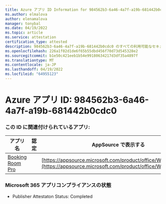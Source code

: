 ```yaml
---
title: Azure アプリ ID Information for 984562b3-6a46-4a7f-a19b-681442b0cdc0
ms.author: elmalova
author: elenamalova
manager: tonybal
ms.date: 04/19/2022
ms.topic: article
ms.service: attestation
certification_type: attested
description: 984562b3-6a46-4a7f-a19b-681442b0cdc0 のすべての利用可能なセキュリティとコンプライアンス情報。
ms.openlocfilehash: 226a1f02d1de6f65b55dbd456f70d73d545328e2
ms.sourcegitcommit: b1e50c421eeb1b54e99180634217d3df35a4897f
ms.translationtype: MT
ms.contentlocale: ja-JP
ms.lasthandoff: 04/19/2022
ms.locfileid: "64955123"
---
```

# <a name="azure-app-id-984562b3-6a46-4a7f-a19b-681442b0cdc0"></a>Azure アプリ ID: 984562b3-6a46-4a7f-a19b-681442b0cdc0


### <a name="apps-associated-with-this-id"></a>この ID に関連付けられているアプリ:
| **アプリ名** | **認定** | **AppSource で表示する** |
|--------------|---------------|-----------------------|
| [Booking Room Pro](../forward/WA200003337.md) |  | [https://appsource.microsoft.com/product/office/WA200003337](https://appsource.microsoft.com/product/office/WA200003337) |

### <a name="microsoft-365-app-compliance-status"></a>Microsoft 365 アプリコンプライアンスの状態
- Publisher Attestaton Status: Completed
